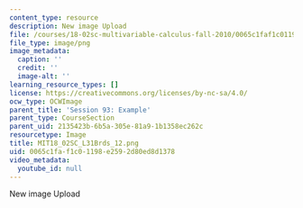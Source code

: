 ```yaml
---
content_type: resource
description: New image Upload
file: /courses/18-02sc-multivariable-calculus-fall-2010/0065c1faf1c01198e2592d80ed8d1378_MIT18_02SC_L31Brds_12.png
file_type: image/png
image_metadata:
  caption: ''
  credit: ''
  image-alt: ''
learning_resource_types: []
license: https://creativecommons.org/licenses/by-nc-sa/4.0/
ocw_type: OCWImage
parent_title: 'Session 93: Example'
parent_type: CourseSection
parent_uid: 2135423b-6b5a-305e-81a9-1b1358ec262c
resourcetype: Image
title: MIT18_02SC_L31Brds_12.png
uid: 0065c1fa-f1c0-1198-e259-2d80ed8d1378
video_metadata:
  youtube_id: null
---
```

New image Upload